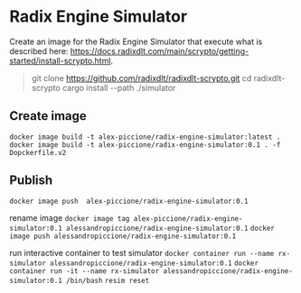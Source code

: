 # Radix Engine Simulator

Create an image for the Radix Engine Simulator that execute what is described here:
https://docs.radixdlt.com/main/scrypto/getting-started/install-scrypto.html.

> git clone https://github.com/radixdlt/radixdlt-scrypto.git
> cd radixdlt-scrypto
> cargo install --path ./simulator


## Create image

``docker image build -t alex-piccione/radix-engine-simulator:latest .``
``docker image build -t alex-piccione/radix-engine-simulator:0.1 . -f Dopckerfile.v2``

## Publish

``docker image push  alex-piccione/radix-engine-simulator:0.1``

rename image
``docker image tag alex-piccione/radix-engine-simulator:0.1 alessandropiccione/radix-engine-simulator:0.1``
``docker image push alessandropiccione/radix-engine-simulator:0.1``


run interactive container to test simulator
``docker container run --name rx-simulator alessandropiccione/radix-engine-simulator:0.1``
``docker container run -it --name rx-simulator alessandropiccione/radix-engine-simulator:0.1 /bin/bash``
``resim reset``  